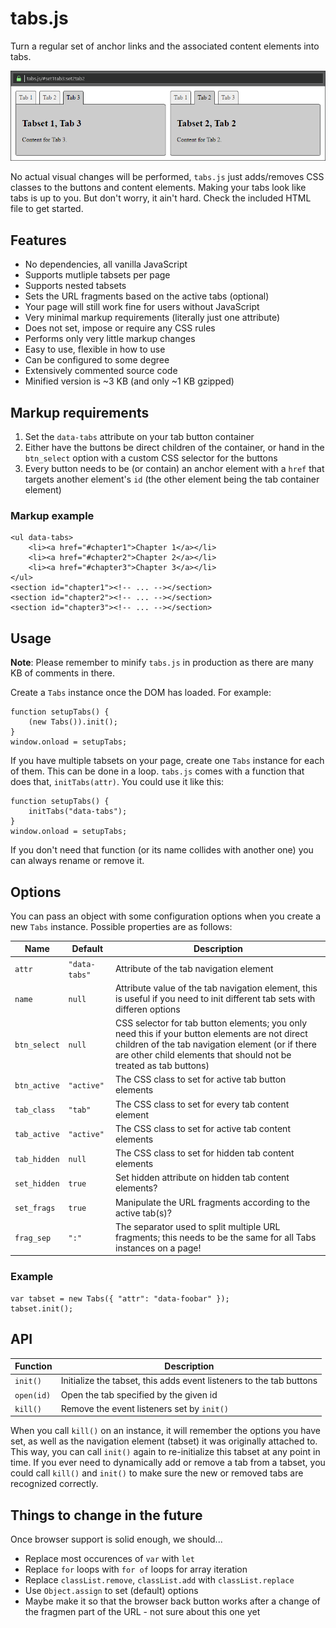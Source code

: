 # tabs.js

Turn a regular set of anchor links and the associated content elements 
into tabs.

![picture](example.png)

No actual visual changes will be performed, `tabs.js` just adds/removes 
CSS classes to the buttons and content elements. Making your tabs look 
like tabs is up to you. But don't worry, it ain't hard. Check the 
included HTML file to get started.

## Features

- No dependencies, all vanilla JavaScript
- Supports mutliple tabsets per page
- Supports nested tabsets
- Sets the URL fragments based on the active tabs (optional)
- Your page will still work fine for users without JavaScript
- Very minimal markup requirements (literally just one attribute)
- Does not set, impose or require any CSS rules
- Performs only very little markup changes
- Easy to use, flexible in how to use
- Can be configured to some degree
- Extensively commented source code
- Minified version is ~3 KB (and only ~1 KB gzipped)

## Markup requirements

1. Set the `data-tabs` attribute on your tab button container
2. Either have the buttons be direct children of the container, or hand 
   in the `btn_select` option with a custom CSS selector for the buttons
3. Every button needs to be (or contain) an anchor element with a `href`
   that targets another element's `id` (the other element being the tab 
   container element)
  
### Markup example

	<ul data-tabs>
		<li><a href="#chapter1">Chapter 1</a></li>
		<li><a href="#chapter2">Chapter 2</a></li>
		<li><a href="#chapter3">Chapter 3</a></li>
	</ul>
	<section id="chapter1"><!-- ... --></section>
	<section id="chapter2"><!-- ... --></section>
	<section id="chapter3"><!-- ... --></section>

## Usage

**Note**: Please remember to minify `tabs.js` in production as there are 
many KB of comments in there.

Create a `Tabs` instance once the DOM has loaded. For example:

	function setupTabs() {
		(new Tabs()).init();
	}
	window.onload = setupTabs;
	
If you have multiple tabsets on your page, create one `Tabs` instance 
for each of them. This can be done in a loop. `tabs.js` comes with a 
function that does that, `initTabs(attr)`. You could use it like this:

	function setupTabs() {
		initTabs("data-tabs");
	}
	window.onload = setupTabs;
	
If you don't need that function (or its name collides with another one) 
you can always rename or remove it.
 
## Options

You can pass an object with some configuration options when you create 
a new `Tabs` instance. Possible properties are as follows:

| Name         | Default     | Description |
|--------------|-------------|-------------|
| `attr`       | `"data-tabs"` | Attribute of the tab navigation element |
| `name`       | `null`        | Attribute value of the tab navigation element, this is useful if you need to init different tab sets with differen options |
| `btn_select` | `null`        | CSS selector for tab button elements; you only need this if your button elements are not direct children of the tab navigation element (or if there are other child elements that should not be treated as tab buttons) |
| `btn_active` | `"active"`    | The CSS class to set for active tab button elements |
| `tab_class`  | `"tab"`       | The CSS class to set for every tab content element |
| `tab_active` | `"active"`    | The CSS class to set for active tab content elements |
| `tab_hidden` | `null`        | The CSS class to set for hidden tab content elements |
| `set_hidden` | `true`        | Set hidden attribute on hidden tab content elements? |
| `set_frags`  | `true`        | Manipulate the URL fragments according to the active tab(s)? |
| `frag_sep`   | `":"`         | The separator used to split multiple URL fragments; this needs to be the same for all Tabs instances on a page! |

### Example

    var tabset = new Tabs({ "attr": "data-foobar" });
    tabset.init();
    
## API

| Function   | Description |
|------------|-------------|
| `init()`   | Initialize the tabset, this adds event listeners to the tab buttons |
| `open(id)` | Open the tab specified by the given id |
| `kill()`   | Remove the event listeners set by `init()` |

When you call `kill()` on an instance, it will remember the options you 
have set, as well as the navigation element (tabset) it was originally 
attached to. This way, you can call `init()` again to re-initialize this 
tabset at any point in time. If you ever need to dynamically add or 
remove a tab from a tabset, you could call `kill()` and `init()` to make 
sure the new or removed tabs are recognized correctly.
	
## Things to change in the future

Once browser support is solid enough, we should...

- Replace most occurences of `var` with `let`
- Replace `for` loops with `for of` loops for array iteration
- Replace `classList.remove`, `classList.add` with `classList.replace`
- Use `Object.assign` to set (default) options
- Maybe make it so that the browser back button works after a change
  of the fragmen part of the URL - not sure about this one yet
